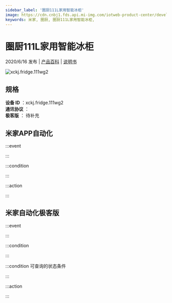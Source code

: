 ```yaml
---
sidebar_label: '圈厨111L家用智能冰柜'
image: https://cdn.cnbj1.fds.api.mi-img.com/iotweb-product-center/developer_1587449950947brtAnNu8.png?GalaxyAccessKeyId=AKVGLQWBOVIRQ3XLEW&Expires=9223372036854775807&Signature=qdYPheDUALOcCsw91i221TdNnhw=
keywords: 米家, 圈厨, 圈厨111L家用智能冰柜, 
---
```

# 圈厨111L家用智能冰柜

2020/6/16 发布 | [产品百科](https://home.mi.com/webapp/content/baike/product/index.html?model=xckj.fridge.111wg2/) | [说明书](https://home.mi.com/views/introduction.html?model=xckj.fridge.111wg2&region=cn)

![xckj.fridge.111wg2](https://cdn.cnbj1.fds.api.mi-img.com/iotweb-product-center/developer_1587449950947brtAnNu8.png?GalaxyAccessKeyId=AKVGLQWBOVIRQ3XLEW&Expires=9223372036854775807&Signature=qdYPheDUALOcCsw91i221TdNnhw=)

## 规格  
> 
**设备 ID** ：xckj.fridge.111wg2  
**通讯协议** ：  
**极客版**  ： 待补充 


## 米家APP自动化  

:::event  

:::

:::condition  

:::

:::action   

:::

## 米家自动化极客版  

:::event  

:::

:::condition  

:::

:::condition 可查询的状态条件  

:::

:::action  

:::

        
